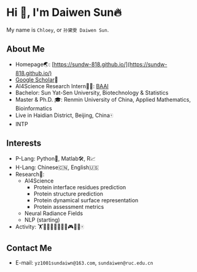 # Hi 👋, I'm Daiwen Sun🔥

My name is `Chloey`, or `孙黛雯 Daiwen Sun`. 

## About Me

- Homepage🌏: [https://sundw-818.github.io/](https://sundw-818.github.io/)
- [Google Scholar](https://scholar.google.com/citations?user=qIYH94UAAAAJ&hl=zh-CN)📄
- AI4Science Research Intern👩‍💻: [BAAI](https://www.baai.ac.cn/english.html)
- Bachelor: Sun Yat-Sen University, Biotechnology & Statistics
- Master & Ph.D. 🎓: Renmin University of China, Applied Mathematics, Bioinformatics
- Live in Haidian District, Beijing, China🀄️
- INTP

## Interests

- P-Lang: Python🐍, Matlab🛠, R📈
- H-Lang: Chinese🇨🇳, English🇺🇸
- Research🔬:
  - AI4Science
    - Protein interface residues prediction
    - Protein structure prediction
    - Protein dynamical surface representation
    - Protein assessment metrics
  - Neural Radiance Fields
  - NLP (starting)
- Activity: 🏋️🏸🎱🏀🏊‍♀️🚴‍♀️🎮🏃‍♀🀄️

## Contact Me

- E-mail: `yz1001sundaiwn@163.com`, `sundaiwen@ruc.edu.cn`


<!--
**Sundw-818/Sundw-818** is a ✨ _special_ ✨ repository because its `README.md` (this file) appears on your GitHub profile.

Here are some ideas to get you started:

- 🔭 I’m currently working on ...
- 🌱 I’m currently learning ...
- 👯 I’m looking to collaborate on ...
- 🤔 I’m looking for help with ...
- 💬 Ask me about ...
- 📫 How to reach me: ...
- 😄 Pronouns: ...
- ⚡ Fun fact: ...
-->
